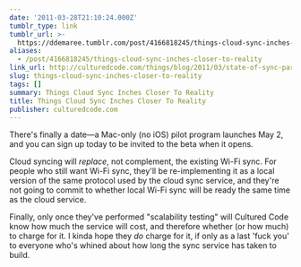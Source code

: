 ```yaml
---
date: '2011-03-28T21:10:24.000Z'
tumblr_type: link
tumblr_url: >-
  https://ddemaree.tumblr.com/post/4166818245/things-cloud-sync-inches-closer-to-reality
aliases:
  - /post/4166818245/things-cloud-sync-inches-closer-to-reality
link_url: http://culturedcode.com/things/blog/2011/03/state-of-sync-part-iii.html
slug: things-cloud-sync-inches-closer-to-reality
tags: []
summary: Things Cloud Sync Inches Closer To Reality
title: Things Cloud Sync Inches Closer To Reality
publisher: culturedcode.com
---
```


There's finally a date—a Mac-only (no iOS) pilot program launches May 2, and you can sign up today to be invited to the beta when it opens.

Cloud syncing will _replace_, not complement, the existing Wi-Fi sync. For people who still want Wi-Fi sync, they'll be re-implementing it as a local version of the same protocol used by the cloud sync service, and they're not going to commit to whether local Wi-Fi sync will be ready the same time as the cloud service. 

Finally, only once they've performed "scalability testing" will Cultured Code know how much the service will cost, and therefore whether (or how much) to charge for it. I kinda hope they _do_ charge for it, if only as a last 'fuck you' to everyone who's whined about how long the sync service has taken to build.